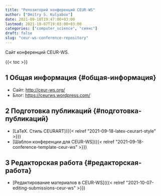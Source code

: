 ```yaml
---
title: "Репозиторий конференций CEUR-WS"
author: ["Dmitry S. Kulyabov"]
date: 2021-09-18T19:47:00+03:00
lastmod: 2021-10-07T19:03:00+03:00
categories: ["computer_science", "сиянс"]
draft: false
slug: "ceur-ws-conference-repository"
---
```


Сайт конференций CEUR-WS.

<!--more-->

{{< toc >}}


## <span class="section-num">1</span> Общая информация {#общая-информация}

-   Сайт: <http://ceur-ws.org/>
-   Блог: <https://ceurws.wordpress.com/>


## <span class="section-num">2</span> Подготовка публикаций {#подготовка-публикаций}

-   [LaTeX. Стиль CEURART]({{< relref "2021-09-18-latex-ceurart-style" >}})
-   [Шаблон конференции для CEUR-WS]({{< relref "2021-09-18-conference-template-ceur-ws" >}})


## <span class="section-num">3</span> Редакторская работа {#редакторская-работа}

-   [Редактирование материалов в CEUR-WS]({{< relref "2021-10-07-editing-submissions-ceur-ws" >}})
